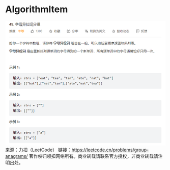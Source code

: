 # AlgorithmItem
![img.png](img.png)
来源：力扣（LeetCode）
链接：https://leetcode.cn/problems/group-anagrams/
著作权归领扣网络所有。商业转载请联系官方授权，非商业转载请注明出处。
